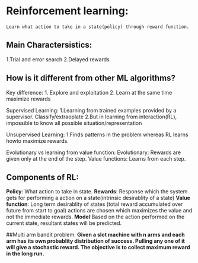 # Reinforcement learning:
	Learn what action to take in a state(policy) through reward function.
## Main Charactersistics:
1.Trial and error search
2.Delayed rewards

## How is it different from other ML algorithms?
Key difference:
	1. Explore and exploitation
	2. Learn at the same time maximize rewards
	
Supervised Learning:
	1.Learning from trained examples provided by a supervisor. Classify/extraoplate
	2.But in learning from interaction(RL), impossible to know all possible situation/representation  

Unsupervised Learning:
	1.Finds patterns in the problem whereas RL learns howto maximize rewards.

Evolutionary vs learning from value function:
	Evolutionary: Rewards are given only at the end of the step.
	Value functions: Learns from each step.

## Components of RL:
**Policy**: What action to take in state.
**Rewards**: Response which the system gets for performing a action on a state(intrinsic desirablity of a state)
**Value function**: Long term desirablity of states (total reward accumulated over future from start to goal) actions are chosen which maximizes the value and not the immediate rewards.
**Model**:Based on the action performed on the current state, resultant states will be predicted.

##Multi arm bandit problem:
__Given a slot machine with n arms and each arm has its own probablity distribution of success. Pulling any one of it will give a stochastic reward. The objective is to collect maximum reward in the long run.__

